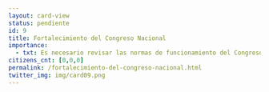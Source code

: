 ```yaml
---
layout: card-view
status: pendiente
id: 9
title: Fortalecimiento del Congreso Nacional
importance:
  - txt: Es necesario revisar las normas de funcionamiento del Congreso y adecuarlas a los mejores estándares éticos y de transparencia, homologables al resto del sector público y con sanciones adecuadas en caso de infracción.
citizens_cnt: [0,0,0]
permalink: /fortalecimiento-del-congreso-nacional.html
twitter_img: img/card09.png
---
```

